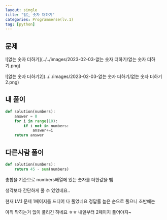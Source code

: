 ```yaml
---
layout: single
title: "없는 숫자 더하기"
categories: Programmerse(lv.1)
tag: [python]
---
```


## 문제

![없는 숫자 더하기](../../images/2023-02-03-없는 숫자 더하기/없는 숫자 더하기.png)

![없는 숫자 더하기2](../../images/2023-02-03-없는 숫자 더하기/없는 숫자 더하기2.png)

## 내 풀이

```python
def solution(numbers):
    answer = 0
    for i in range(10):
        if i not in numbers:
            answer+=i
    return answer
```





## 다른사람 풀이

```python
def solution(numbers):
    return 45 - sum(numbers)
```

총합을 기준으로 numbers배열에 있는 숫자를 더한값을 뺌

생각보다 간단하게 풀 수 있었네요.. 





현재 LV.1 문제 1페이지를 드디어 다 풀었네요 정답률 높은 순으로 풀으니 초반에는

아직 막히는거 없이 풀리긴 하네요 ㅎㅎ 내일부터 2페이지 풀어야지~
